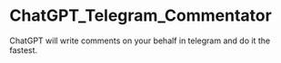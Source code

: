 # ChatGPT_Telegram_Commentator
ChatGPT will write comments on your behalf in telegram and do it the fastest.
